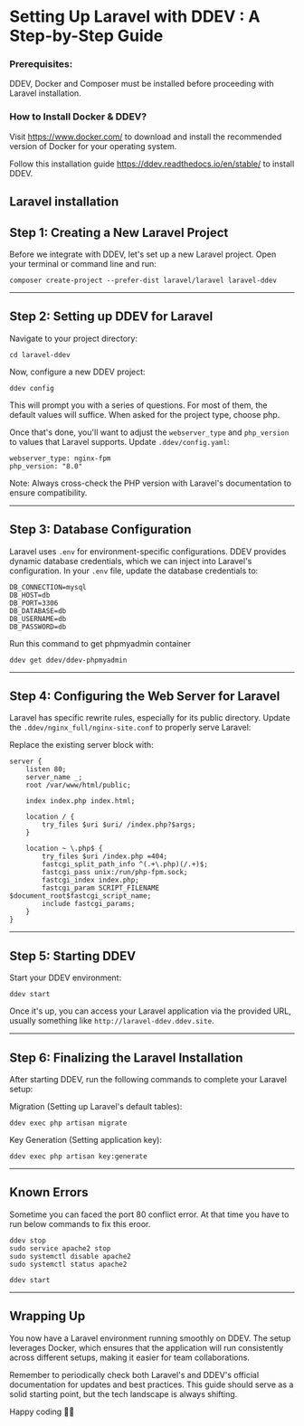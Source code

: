 
# Setting Up Laravel with DDEV : A Step-by-Step Guide

### Prerequisites:
DDEV, Docker and Composer must be installed before proceeding with Laravel installation.

### How to Install Docker & DDEV?
Visit https://www.docker.com/ to download and install the recommended version of Docker for your operating system.

Follow this installation guide https://ddev.readthedocs.io/en/stable/ to install DDEV.

## Laravel installation


Step 1: Creating a New Laravel Project
---
Before we integrate with DDEV, let's set up a new Laravel project. Open your terminal or command line and run:

```
composer create-project --prefer-dist laravel/laravel laravel-ddev
```

----
Step 2: Setting up DDEV for Laravel
---
Navigate to your project directory:

```cd laravel-ddev```

Now, configure a new DDEV project:

```ddev config```

This will prompt you with a series of questions. For most of them, the default values will suffice. When asked for the project type, choose php.

Once that's done, you'll want to adjust the `webserver_type` and `php_version` to values that Laravel supports. Update `.ddev/config.yaml`:
```
webserver_type: nginx-fpm
php_version: "8.0"
```
Note: Always cross-check the PHP version with Laravel's documentation to ensure compatibility.

----
Step 3: Database Configuration
----

Laravel uses `.env` for environment-specific configurations. DDEV provides dynamic database credentials, which we can inject into Laravel's configuration. In your `.env` file, update the database credentials to:

```
DB_CONNECTION=mysql
DB_HOST=db
DB_PORT=3306
DB_DATABASE=db
DB_USERNAME=db
DB_PASSWORD=db
```

Run this command to get phpmyadmin container
```
ddev get ddev/ddev-phpmyadmin
```

----
Step 4: Configuring the Web Server for Laravel
----

Laravel has specific rewrite rules, especially for its public directory. Update the `.ddev/nginx_full/nginx-site.conf` to properly serve Laravel:

Replace the existing server block with:

```
server {
    listen 80; 
    server_name _; 
    root /var/www/html/public;

    index index.php index.html;

    location / {
        try_files $uri $uri/ /index.php?$args;
    }

    location ~ \.php$ {
        try_files $uri /index.php =404;
        fastcgi_split_path_info ^(.+\.php)(/.+)$;
        fastcgi_pass unix:/run/php-fpm.sock;
        fastcgi_index index.php;
        fastcgi_param SCRIPT_FILENAME $document_root$fastcgi_script_name;
        include fastcgi_params;
    }
}
```

----
Step 5: Starting DDEV
----

Start your DDEV environment:

``` 
ddev start 
```

Once it's up, you can access your Laravel application via the provided URL, usually something like `http://laravel-ddev.ddev.site`.

----
Step 6: Finalizing the Laravel Installation
----

After starting DDEV, run the following commands to complete your Laravel setup:

Migration (Setting up Laravel's default tables):
```
ddev exec php artisan migrate
```

Key Generation (Setting application key):

```
ddev exec php artisan key:generate
```

----
Known Errors
----

Sometime you can faced the port 80 conflict error. At that time you have to run below commands to fix this eroor.

```
ddev stop 
sudo service apache2 stop 
sudo systemctl disable apache2 
sudo systemctl status apache2

ddev start
```
----
Wrapping Up
----

You now have a Laravel environment running smoothly on DDEV. The setup leverages Docker, which ensures that the application will run consistently across different setups, making it easier for team collaborations.

Remember to periodically check both Laravel's and DDEV's official documentation for updates and best practices. This guide should serve as a solid starting point, but the tech landscape is always shifting.

Happy coding :technologist:
